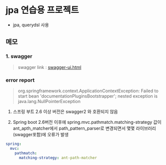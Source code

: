 # jpa 연습용 프로젝트

- jpa, querydsl 사용

## 메모

### 1. swagger

> swagger link : [swagger-ui.html](http://localhost:9000/swagger-ui/index.html)

### error report

> org.springframework.context.ApplicationContextException: Failed to start bean 'documentationPluginsBootstrapper'; nested exception is java.lang.NullPointerException

1. 스프링 부트 2.6 이상 버전은 swagger2 와 호환되지 않음

2. Spring boot 2.6버전 이후에 spring.mvc.pathmatch.matching-strategy 값이 ant_apth_matcher에서 path_pattern_parser로 변경되면서 몇몇 라이브러리(swagger포함)에 오류가 발생

```yml
spring:
  mvc:
    pathmatch:
      matching-strategy: ant-path-matcher
```
